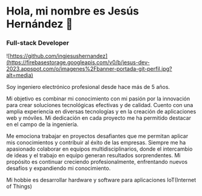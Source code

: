 # Hola, mi nombre es Jesús Hernández 👋

### Full-stack Developer

![https://github.com/ingjesushernandez](https://firebasestorage.googleapis.com/v0/b/jesus-dev-2023.appspot.com/o/imagenes%2Fbanner-portada-git-perfil.jpg?alt=media)


Soy ingeniero electrónico profesional desde hace más de 5 años.

Mi objetivo es combinar mi conocimiento con mi pasión por la innovación para crear soluciones tecnológicas efectivas y de calidad. Cuento con una amplia experiencia en diversas tecnologías y en la creación de aplicaciones web y móviles. Mi dedicación en cada proyecto me ha permitido destacar en el campo de la ingeniería.

Me emociona trabajar en proyectos desafiantes que me permitan aplicar mis conocimientos y contribuir al éxito de las empresas. Siempre me ha apasionado colaborar en equipos multidisciplinarios, donde el intercambio de ideas y el trabajo en equipo generan resultados sorprendentes. Mi propósito es continuar creciendo profesionalmente, enfrentando nuevos desafíos y expandiendo mi conocimiento.

Mi hobbie es desarrollar hardware y software para aplicaciones IoT(Internet of Things)
